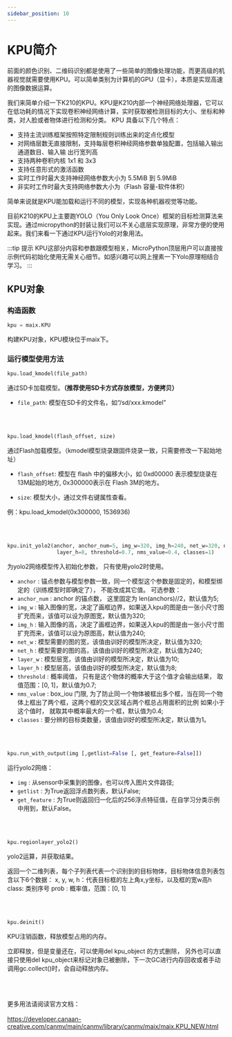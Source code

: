 ```yaml
---
sidebar_position: 10
---
```


# KPU简介

前面的颜色识别、二维码识别都是使用了一些简单的图像处理功能，而更高级的机器视觉就需要使用KPU。可以简单类别为计算机的GPU（显卡），本质是实现高速的图像数据运算。


我们来简单介绍一下K210的KPU。KPU是K210内部一个神经网络处理器，它可以在低功耗的情况下实现卷积神经网络计算，实时获取被检测目标的大小、坐标和种类，对人脸或者物体进行检测和分类。
KPU 具备以下几个特点：
- 支持主流训练框架按照特定限制规则训练出来的定点化模型
- 对网络层数无直接限制，支持每层卷积神经网络参数单独配置，包括输入输出通道数目、输入输 出行宽列高
- 支持两种卷积内核 1x1 和 3x3
- 支持任意形式的激活函数
- 实时工作时最大支持神经网络参数大小为 5.5MiB 到 5.9MiB
- 非实时工作时最大支持网络参数大小为（Flash 容量-软件体积）

简单来说就是KPU能加载和运行不同的模型，实现各种机器视觉等功能。

目前K210的KPU上主要跑YOLO（You Only Look Once）框架的目标检测算法来实现。通过micropython的封装让我们可以不关心底层实现原理，非常方便的使用起来。我们来看一下通过KPU运行Yolo的对象用法。

:::tip 提示
KPU这部分内容和参数跟模型相关，MicroPython顶层用户可以直接按示例代码初始化使用无需关心细节。如感兴趣可以网上搜素一下Yolo原理相结合学习。
:::

## KPU对象

### 构造函数
```python
kpu = maix.KPU
```
构建KPU对象，KPU模块位于maix下。

### 运行模型使用方法

```python
kpu.load_kmodel(file_path)
```
通过SD卡加载模型。**（推荐使用SD卡方式存放模型，方便拷贝）**
- `file_path`: 模型在SD卡的文件名，如“/sd/xxx.kmodel”

<br></br>

```python
kpu.load_kmodel(flash_offset, size)
```
通过Flash加载模型。（kmodel模型烧录跟固件烧录一致，只需要修改一下起始地址）
- `flash_offset`: 模型在 flash 中的偏移大小，如 0xd00000 表示模型烧录在13M起始的地方, 0x300000表示在 Flash 3M的地方。

- `size`: 模型大小，通过文件右键属性查看。

例：kpu.load_kmodel(0x300000, 1536936)

<br></br>

```python
kpu.init_yolo2(anchor, anchor_num=5, img_w=320, img_h=240, net_w=320, net_h=240,layer_w=10,
                layer_h=8, threshold=0.7, nms_value=0.4, classes=1)
```
为yolo2网络模型传入初始化参数， 只有使用yolo2时使用。
- `anchor` : 锚点参数与模型参数一致，同一个模型这个参数是固定的，和模型绑定的（训练模型时即确定了）， 不能改成其它值。
可选参数：
- `anchor_num` : anchor 的锚点数， 这里固定为 len(anchors)//2，默认值为5;
- `img_w` : 输入图像的宽，决定了画框边界，如果送入kpu的图是由一张小尺寸图扩充而来，该值可以设为原图宽，默认值为320;
- `img_h` : 输入图像的高，决定了画框边界，如果送入kpu的图是由一张小尺寸图扩充而来，该值可以设为原图高，默认值为240;
- `net_w` : 模型需要的图的宽，该值由训好的模型所决定，默认值为320;
- `net_h` : 模型需要的图的高，该值由训好的模型所决定，默认值为240;
- `layer_w` : 模型层宽，该值由训好的模型所决定，默认值为10;
- `layer_h` : 模型层高，该值由训好的模型所决定，默认值为8;
- `threshold` : 概率阈值， 只有是这个物体的概率大于这个值才会输出结果， 取值范围：[0, 1]，默认值为0.7;
- `nms_value` : box_iou 门限, 为了防止同一个物体被框出多个框，当在同一个物体上框出了两个框，这两个框的交叉区域占两个框总占用面积的比例 如果小于这个值时， 就取其中概率最大的一个框，默认值为0.4;
- `classes` : 要分辨的目标类数量，该值由训好的模型所决定，默认值为1。

<br></br>

```python
kpu.run_with_output(img [,getlist=False [, get_feature=False]])
```
运行yolo2网络：

- `img` : 从sensor中采集到的图像，也可以传入图片文件路径;
- `getlist` : 为True返回浮点数列表，默认False;
- `get_feature` : 为True则返回归一化后的256浮点特征值，在自学习分类示例中用到，默认False。

<br></br>

```python
kpu.regionlayer_yolo2()
```
yolo2运算，并获取结果。

返回一个二维列表，每个子列表代表一个识别到的目标物体，目标物体信息列表包含以下6个数据：
x, y, w, h：代表目标框的左上角x,y坐标，以及框的宽w高h
class: 类别序号
prob : 概率值，范围：[0, 1]

<br></br>

```python
kpu.deinit()
```
KPU注销函数，释放模型占用的内存。

立即释放，但是变量还在，可以使用del kpu_object 的方式删除， 另外也可以直接只使用del kpu_object来标记对象已被删除，下一次GC进行内存回收或者手动调用gc.collect()时，会自动释放内存。

<br></br>

更多用法请阅读官方文档：<br></br>
https://developer.canaan-creative.com/canmv/main/canmv/library/canmv/maix/maix.KPU_NEW.html